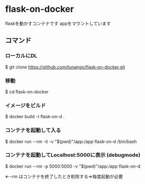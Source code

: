 # flask-on-docker

 flaskを動かすコンテナです
 appをマウントしています

## コマンド

### ローカルにDL
$ git clone https://github.com/tunango/flask-on-docker.git

### 移動
$ cd flask-on-docker 

### イメージをビルド
$ docker build -t flask-on-d .

### コンテナを起動して入る
$ docker run --rm -it -v "$(pwd)"/app:/app flask-on-d /bin/bash


### コンテナを起動してLocalhost:5000に表示 (debugmode)
$ docker run --rm -p 5000:5000 -v "$(pwd)"/app:/app flask-on-d


※--rm はコンテナを終了したとき削除する⇒毎度起動が必要

